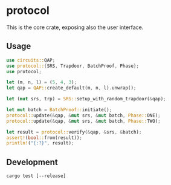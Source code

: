 # protocol

This is the core crate, exposing also the user interface.

## Usage

```rust
use circuits::QAP;
use protocol::{SRS, Trapdoor, BatchProof, Phase};
use protocol;

let (m, n, l) = (5, 4, 3);
let qap = QAP::create_default(m, n, l).unwrap();

let (mut srs, trp) = SRS::setup_with_random_trapdoor(&qap);

let mut batch = BatchProof::initiate();
protocol::update(&qap, &mut srs, &mut batch, Phase::ONE);
protocol::update(&qap, &mut srs, &mut batch, Phase::TWO);

let result = protocol::verify(&qap, &srs, &batch);
assert!(bool::from(result));
println!("{:?}", result);
```

## Development

```commandline
cargo test [--release]
```
